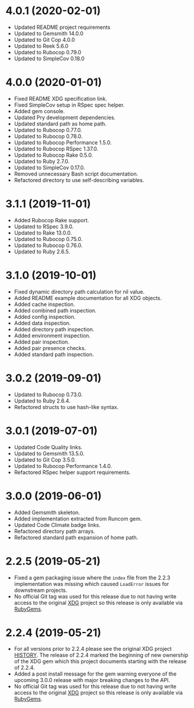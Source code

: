 # 4.0.1 (2020-02-01)

- Updated README project requirements
- Updated to Gemsmith 14.0.0
- Updated to Git Cop 4.0.0
- Updated to Reek 5.6.0
- Updated to Rubocop 0.79.0
- Updated to SimpleCov 0.18.0

# 4.0.0 (2020-01-01)

- Fixed README XDG specification link.
- Fixed SimpleCov setup in RSpec spec helper.
- Added gem console.
- Updated Pry development dependencies.
- Updated standard path as home path.
- Updated to Rubocop 0.77.0.
- Updated to Rubocop 0.78.0.
- Updated to Rubocop Performance 1.5.0.
- Updated to Rubocop RSpec 1.37.0.
- Updated to Rubocop Rake 0.5.0.
- Updated to Ruby 2.7.0.
- Updated to SimpleCov 0.17.0.
- Removed unnecessary Bash script documentation.
- Refactored directory to use self-describing variables.

# 3.1.1 (2019-11-01)

- Added Rubocop Rake support.
- Updated to RSpec 3.9.0.
- Updated to Rake 13.0.0.
- Updated to Rubocop 0.75.0.
- Updated to Rubocop 0.76.0.
- Updated to Ruby 2.6.5.

# 3.1.0 (2019-10-01)

- Fixed dynamic directory path calculation for nil value.
- Added README example documentation for all XDG objects.
- Added cache inspection.
- Added combined path inspection.
- Added config inspection.
- Added data inspection.
- Added directory path inspection.
- Added environment inspection.
- Added pair inspection.
- Added pair presence checks.
- Added standard path inspection.

# 3.0.2 (2019-09-01)

- Updated to Rubocop 0.73.0.
- Updated to Ruby 2.6.4.
- Refactored structs to use hash-like syntax.

# 3.0.1 (2019-07-01)

- Updated Code Quality links.
- Updated to Gemsmith 13.5.0.
- Updated to Git Cop 3.5.0.
- Updated to Rubocop Performance 1.4.0.
- Refactored RSpec helper support requirements.

# 3.0.0 (2019-06-01)

- Added Gemsmith skeleton.
- Added implementation extracted from Runcom gem.
- Updated Code Climate badge links.
- Refactored directory path arrays.
- Refactored standard path expansion of home path.

# 2.2.5 (2019-05-21)

- Fixed a gem packaging issue where the `index` file from the 2.2.3 implementation was missing which
  caused `LoadError` issues for downstream projects.
- No official Git tag was used for this release due to not having write access to the original
  [XDG](https://github.com/rubyworks/xdg) project so this release is only available via
  [RubyGems](https://rubygems.org/gems/xdg/versions/2.2.5).

# 2.2.4 (2019-05-21)

- For all versions prior to 2.2.4 please see the original XDG project
[HISTORY](https://github.com/rubyworks/xdg/blob/master/HISTORY.md). The release of 2.2.4 marked the
beginning of new ownership of the XDG gem which this project documents starting with the release of
2.2.4.
- Added a post install message for the gem warning everyone of the upcoming 3.0.0 release with major
  breaking changes to the API.
- No official Git tag was used for this release due to not having write access to the original
  [XDG](https://github.com/rubyworks/xdg) project so this release is only available via
  [RubyGems](https://rubygems.org/gems/xdg/versions/2.2.4).

